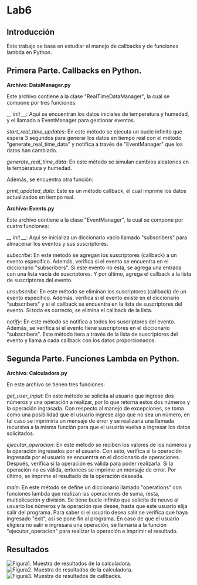 # Lab6

## Introducción 
Este trabajo se basa en estudiar el manejo de callbacks y de funciones lambda en Python.

## Primera Parte. Callbacks en Python.
**Archivo: DataManager.py**

Este archivo contiene a la clase "RealTimeDataManager", la cual se compone por tres funciones:

*__ init __*:
Aquí se encuentran los datos iniciales de temperatura y humedad, y el llamado a EventManager para gestionar eventos.

*start_real_time_updates*:
En este método se ejecuta un bucle infinito que espera 3 segundos para generar los datos en tiempo real con el método "generate_real_time_data" y notifica a través de "EventManager" que los datos han cambiado.

*generate_real_time_data*:
En este método se simulan cambios aleatorios en la temperatura y humedad.

Además, se encuentra otra función:

*print_updated_data*:
Este es un método callback, el cual imprime los datos actualizados en tiempo real.




**Archivo: Events.py**

Este archivo contiene a la clase "EventManager", la cual se compone por cuatro funciones:

*__ init __*:
Aquí se inicializa un diccionario vacío llamado "subscribers" para almacenar los eventos y sus suscriptores.

*subscribe*:
En este método se agregan los suscriptores (callback) a un evento específico. Además, verifica si el evento se encuentra en el diccionario "subscribers". Si este evento no está, se agrega una entrada con una lista vacía de suscriptores. Y por último, agrega el callback a la lista de suscriptores del evento.

*unsubscribe*:
En este método se eliminan los suscriptores (callback) de un evento específico. Además, verifica si el evento existe en el diccionario "subscribers" y si el callback se encuentra en la lista de suscriptores del evento. Si todo es correcto, se elimina el callback de la lista.

*notify*:
En este método se notifica a todos los suscriptores del evento. Además, se verifica si el evento tiene suscriptores en el diccionario "subscribers".
Este método itera a través de la lista de suscriptores del evento y llama a cada callback con los datos proporcionados.

## Segunda Parte. Funciones Lambda en Python.
**Archivo: Calculadora.py**

En este archivo se tienen tres funciones:

*get_user_input*:
En este método se solicita al usuario que ingrese dos números y una operación a realizar, por lo que retorna estos dos números y la operación ingrasada.
Con respecto al manejo de excepciones, se toma como una posibilidad que el usuario ingrese algo que no sea un número, en tal caso se imprimiría un mensaje de error y se realizaría una llamada recursiva a la misma función para que el usuario vuelva a ingresar los datos solicitados.

*ejecutar_operacion*:
En este método se reciben los valores de los números y la operación ingresados por el usuario. Con esto, verifica si la operación ingresada por el usuario se encuentra en el diccionario de operaciones.
Después, verifica si la operación es válida para poder realizarla. Si la operación no es válida, entonces se imprime un mensaje de error.
Por último, se imprime el resultado de la operación deseada.

*main*:
En este método se define un diccionario llamado "operations" con funciones lambda que realizan las operaciones de suma, resta, multiplicación y división.
Se tiene bucle infinito que solicita de neuvo al usuario los números y la operación que desee, hasta que este usuario elija salir del programa.
Para saber si el usuario desea salir se verifica que haya ingresado "exit", así se pone fin al programa.
En caso de que el usuario eligiera no salir e ingresara una operación, se llamaría a la función "ejecutar_operacion" para realizar la operación e imprimir el resultado.


## Resultados

<image src="https://github.com/crn15/Lab6/raw/main/1.png" alt="Figura1. Muestra de resultados de la calculadora.">

<image src="https://github.com/crn15/Lab6/raw/main/2.png" alt="Figura2. Muestra de resultados de la calculadora.">

<image src="https://github.com/crn15/Lab6/raw/main/3.png" alt="Figura3. Muestra de resultados de callbacks.">
